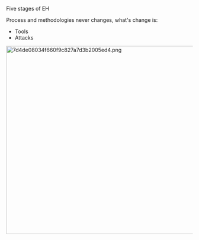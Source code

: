 Five stages of EH

Process and methodologies never changes, what's change is:

- Tools
- Attacks

<img src="../_resources/90fb68ad26734ed2b094f54bcec0aebc.png" alt="7d4de08034f660f9c827a7d3b2005ed4.png" width="599" height="509" class="jop-noMdConv">